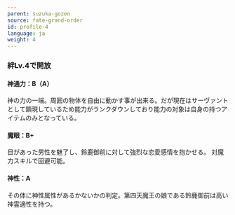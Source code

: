 ```yaml
---
parent: suzuka-gozen
source: fate-grand-order
id: profile-4
language: ja
weight: 4
---
```


### 絆Lv.4で開放

#### 神通力：B（A）

神の力の一端。周囲の物体を自由に動かす事が出来る。だが現在はサーヴァントとして顕現しているため能力がランクダウンしており能力の対象は自身の持つアイテムのみとなっている。

#### 魔眼：B+

目があった男性を魅了し、鈴鹿御前に対して強烈な恋愛感情を抱かせる。
対魔力スキルで回避可能。

#### 神性：A

その体に神性属性があるかないかの判定。第四天魔王の娘である鈴鹿御前は高い神霊適性を持つ。
